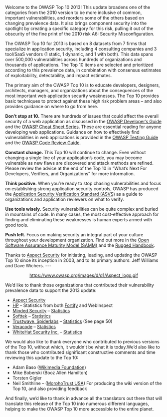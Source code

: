 Welcome to the OWASP Top 10 2013\! This update broadens one of the
categories from the 2010 version to be more inclusive of common,
important vulnerabilities, and reorders some of the others based on
changing prevalence data. It also brings component security into the
spotlight by creating a specific category for this risk, pulling it out
of the obscurity of the fine print of the 2010 risk A6: Security
Misconfiguration.

The OWASP Top 10 for 2013 is based on 8 datasets from 7 firms that
specialize in application security, including 4 consulting companies and
3 tool/SaaS vendors (1 static, 1 dynamic, and 1 with both). This data
spans over 500,000 vulnerabilities across hundreds of organizations and
thousands of applications. The Top 10 items are selected and prioritized
according to this prevalence data, in combination with consensus
estimates of exploitability, detectability, and impact estimates.

The primary aim of the OWASP Top 10 is to educate developers, designers,
architects, managers, and organizations about the consequences of the
most important web application security weaknesses. The Top 10 provides
basic techniques to protect against these high risk problem areas – and
also provides guidance on where to go from here.

**Don’t stop at 10.** There are hundreds of issues that could affect the
overall security of a web application as discussed in the [OWASP
Developer’s Guide](https://www.owasp.org/index.php/OWASP_Guide_Project)
and the [OWASP Cheat Sheet
Series](https://www.owasp.org/index.php/Cheat_Sheets). These are
essential reading for anyone developing web applications. Guidance on
how to effectively find vulnerabilities in web applications is provided
in the [OWASP Testing
Guide](https://www.owasp.org/index.php/Category:OWASP_Testing_Project)
and the [OWASP Code Review
Guide](https://www.owasp.org/index.php/Category:OWASP_Code_Review_Project).

**Constant change.** This Top 10 will continue to change. Even without
changing a single line of your application’s code, you may become
vulnerable as new flaws are discovered and attack methods are refined.
Please review the advice at the end of the Top 10 in “What’s Next For
Developers, Verifiers, and Organizations” for more information.

**Think positive.** When you’re ready to stop chasing vulnerabilities
and focus on establishing strong application security controls, OWASP
has produced the [Application Security Verification Standard
(ASVS)](https://www.owasp.org/index.php/ASVS) as a guide to
organizations and application reviewers on what to verify.

**Use tools wisely.** Security vulnerabilities can be quite complex and
buried in mountains of code. In many cases, the most cost-effective
approach for finding and eliminating these weaknesses is human experts
armed with good tools.

**Push left.** Focus on making security an integral part of your culture
throughout your development organization. Find out more in the [Open
Software Assurance Maturity Model
(SAMM)](https://www.owasp.org/index.php/Category:Software_Assurance_Maturity_Model)
and the [Rugged Handbook](http://ruggedsoftware.org/).

Thanks to [Aspect Security](https://www.aspectsecurity.com/) for
initiating, leading, and updating the OWASP Top 10 since its inception
in 2003, and to its primary authors: Jeff Williams and Dave Wichers. ---

<center>

[<https://www.owasp.org/images/d/d1/Aspect_logo.gif>](http://www.aspectsecurity.com)

</center>

We’d like to thank those organizations that contributed their
vulnerability prevalence data to support the 2013 update:

  - [Aspect Security](https://www.aspectsecurity.com/)
  - [HP](http://www.hpenterprisesecurity.com/) – Statistics from both
    [Fortify](http://www.hpenterprisesecurity.com/collateral/whitepaper/HP2012CyberRiskReport_0313.pdf)
    and WebInspect
  - [Minded Security](http://www.mindedsecurity.com/) –
    [Statistics](http://blog.mindedsecurity.com/2013/02/real-life-vulnerabilities-statistics.html)
  - [Softtek](http://www.softtek.com/) –
    [Statistics](https://www.softtek.com/webdocs/special_pdfs/WP-State-of-the-art-2013.pdf)
  - [Trustwave, Spiderlabs](https://www.trustwave.com/spiderlabs/) –
    [Statistics](http://www2.trustwave.com/rs/trustwave/images/2013-Global-Security-Report.pdf)
    (See page 50)
  - [Veracode](http://www.veracode.com/) –
    [Statistics](http://info.veracode.com/rs/veracode/images/VERACODE-SOSS-V4.PDF)
  - [WhiteHat Security Inc.](https://www.whitehatsec.com/) –
    [Statistics](http://owasptop10.googlecode.com/files/WPstats_winter11_11th.pdf)

We would also like to thank everyone who contributed to previous
versions of the Top 10, without which, it wouldn't be what it is
today.We’d also like to thank those who contributed significant
constructive comments and time reviewing this update to the Top 10:

  - Adam Baso ([Wikimedia
    Foundation](http://wikimediafoundation.org/wiki/Home))
  - Mike Boberski (Booz Allen Hamilton)
  - Torsten Gigler
  - Neil Smithline – ([MorphoTrust USA](http://www.MorphoTrust.com)) For
    producing the wiki version of the Top 10, and also providing
    feedback

And finally, we’d like to thank in advance all the translators out there
that will translate this release of the Top 10 into numerous different
languages, helping to make the OWASP Top 10 more accessible to the
entire planet.